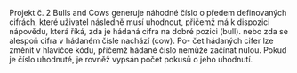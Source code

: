 Projekt č. 2 Bulls and Cows generuje náhodné číslo o předem definovaných cifrách, které uživatel následně musí uhodnout, přičemž má
k dispozici nápovědu, která říká, zda je hádaná cifra na dobré pozici (bull). nebo zda se alespoň cifra v hádaném čísle nachází (cow). Po-
čet hádaných cifer lze změnit v hlavičce kódu, přičemž hádané číslo nemůže začínat nulou. Pokud je číslo uhodnuté, je rovněž vypsán
počet pokusů o jeho uhodnutí. 

